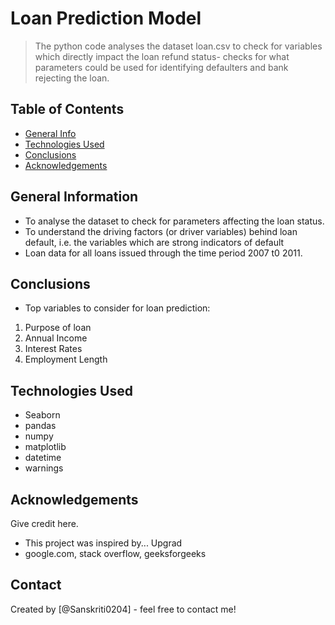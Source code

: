 # Loan Prediction Model
> The python code analyses the dataset loan.csv to check for variables which directly impact the loan refund status- checks for what parameters could be used for identifying defaulters and bank rejecting the loan.

## Table of Contents
* [General Info](#general-information)
* [Technologies Used](#technologies-used)
* [Conclusions](#conclusions)
* [Acknowledgements](#acknowledgements)

<!-- You can include any other section that is pertinent to your problem -->

## General Information
- To analyse the dataset to check for parameters affecting the loan status.
- To understand the driving factors (or driver variables) behind loan default, i.e. the variables which are strong indicators of default
- Loan data for all loans issued through the time period 2007 t0 2011.

<!-- You don't have to answer all the questions - just the ones relevant to your project. -->

## Conclusions

- Top variables to consider for loan prediction:
1. Purpose of loan
2. Annual Income
3. Interest Rates
4. Employment Length

<!-- You don't have to answer all the questions - just the ones relevant to your project. -->


## Technologies Used
- Seaborn
- pandas
- numpy
- matplotlib
- datetime
- warnings

<!-- As the libraries versions keep on changing, it is recommended to mention the version of library used in this project -->

## Acknowledgements
Give credit here.
- This project was inspired by... Upgrad
- google.com, stack overflow, geeksforgeeks


## Contact
Created by [@Sanskriti0204] - feel free to contact me!


<!-- Optional -->
<!-- ## License -->
<!-- This project is open source and available under the [... License](). -->

<!-- You don't have to include all sections - just the one's relevant to your project -->